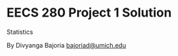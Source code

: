 EECS 280 Project 1 Solution
===========================
Statistics

By Divyanga Bajoria <bajoriad@umich.edu>
